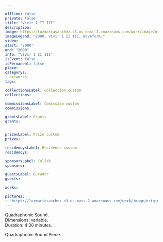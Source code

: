 ```yaml
---

offline: false
private: false
title: "Vivir I II III" 
description: 
image: https://luzmariasanchez.s3.us-east-2.amazonaws.com/work/image/original/vivir_icon-140x140.jpg
imageLegend: "2000. Vivir I II III. Waveform."
video:
start: "2000"
end: "2000"
info: "Vivir I II III"
isEvent: false
isPermanent: false
place:
categorys:
- artworks
tags:

collectionsLabel: Collection custom
collections:

commissionsLabel: Comission custom
commissions:

grantsLabel: Grants
grants:


prizesLabel: Prize custom
prizes:

residencysLabel: Residence custom
residencys:

sponsorsLabel: Collab
sponsors:

guestsLabel: Curador
guests:

works:

pictures:
- "https://luzmariasanchez.s3.us-east-2.amazonaws.com/work/image/original/vivir_icon-140x140.jpg | 2000. Vivir I II III. Waveform."
---
```


Quadraphonic Sound. \
Dimensions: variable. \
Duration: 4:30 minutes. 


Quadraphonic Sound Piece.


